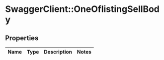 # SwaggerClient::OneOflistingSellBody

## Properties
Name | Type | Description | Notes
------------ | ------------- | ------------- | -------------

